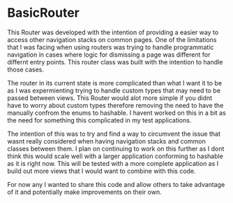# BasicRouter

This Router was developed with the intention of providing a easier way to access other navigation stacks on common pages. One of the limitations that I was facing when using routers was trying to handle programmatic navigation in cases where logic for dismissing a page was different for differnt entry points. This router class was built with the intention to handle those cases. 

The router in its current state is more complicated than what I want it to be as I was expermienting trying to handle custom types that may need to be passed between views. This Router would alot more simple if you didnt have to worry about custom types therefore removing the need to have the manually confrom the enums to hashable. I havent worked on this in a bit as the need for something this complicated in my test applications. 

The intention of this was to try and find a way to circumvent the issue that wasnt really considered when having navigation stacks and common classes between them. I plan on continuing to work on this further as I dont think this would scale well with a larger application conforming to hashable as it is right now. This will be tested with a more complete application as I build out more views that I would want to combine with this code.

For now any I wanted to share this code and allow others to take advantage of it and potentially make improvements on their own. 
